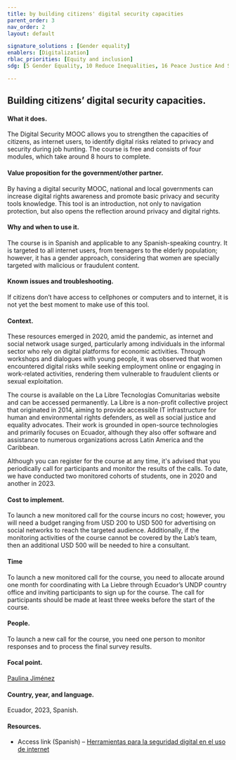 ```yaml
---
title: by building citizens' digital security capacities
parent_order: 3
nav_order: 2
layout: default

signature_solutions : [Gender equality]
enablers: [Digitalization]
rblac_priorities: [Equity and inclusion]
sdg: [5 Gender Equality, 10 Reduce Inequalities, 16 Peace Justice And Strong Institutions]

---
```

## Building citizens’ digital security capacities.

#### What it does. 
The Digital Security MOOC allows you to strengthen the capacities of citizens, as internet users, to identify digital risks related to privacy and security during job hunting. The course is free and consists of four modules, which take around 8 hours to complete.

#### Value proposition for the government/other partner. 
By having a digital security MOOC, national and local governments can increase digital rights awareness and promote basic privacy and security tools knowledge. This tool is an introduction, not only to navigation protection, but also opens the reflection around privacy and digital rights. 

#### Why and when to use it. 
The course is in Spanish and applicable to any Spanish-speaking country. It is targeted to all internet users, from teenagers to the elderly population; however, it has a gender approach, considering that women are specially targeted with malicious or fraudulent content.

#### Known issues and troubleshooting. 
If citizens don’t have access to cellphones or computers and to internet, it is not yet the best moment to make use of this tool. 

#### Context. 
These resources emerged in 2020, amid the pandemic, as internet and social network usage surged, particularly among individuals in the informal sector who rely on digital platforms for economic activities. Through workshops and dialogues with young people, it was observed that women encountered digital risks while seeking employment online or engaging in work-related activities, rendering them vulnerable to fraudulent clients or sexual exploitation. 

The course is available on the La Libre Tecnologías Comunitarias website and can be accessed permanently. La Libre is a non-profit collective project that originated in 2014, aiming to provide accessible IT infrastructure for human and environmental rights defenders, as well as social justice and equality advocates. Their work is grounded in open-source technologies and primarily focuses on Ecuador, although they also offer software and assistance to numerous organizations across Latin America and the Caribbean.

Although you can register for the course at any time, it's advised that you periodically call for participants and monitor the results of the calls. To date, we have conducted two monitored cohorts of students, one in 2020 and another in 2023.

#### Cost to implement. 
To launch a new monitored call for the course incurs no cost; however, you will need a budget ranging from USD 200 to USD 500 for advertising on social networks to reach the targeted audience. Additionally, if the monitoring activities of the course cannot be covered by the Lab’s team, then an additional USD 500 will be needed to hire a consultant.

#### Time
To launch a new monitored call for the course, you need to allocate around one month for coordinating with La Liebre through Ecuador’s UNDP country office and inviting participants to sign up for the course. The call for participants should be made at least three weeks before the start of the course.

#### People. 
To launch a new call for the course, you need one person to monitor responses and to process the final survey results.

#### Focal point. 
[Paulina Jiménez](https://undp-accelerator-labs.github.io/Innovation-Toolkit-for-UNDP-Signature-Solutions/contributors/Paulina%20Jimenez.html)

#### Country, year, and language. 
Ecuador, 2023, Spanish.

#### Resources. 
- Access link (Spanish) – [Herramientas para la seguridad digital en el uso de internet](https://aula.lalibre.net/login/index.php)
